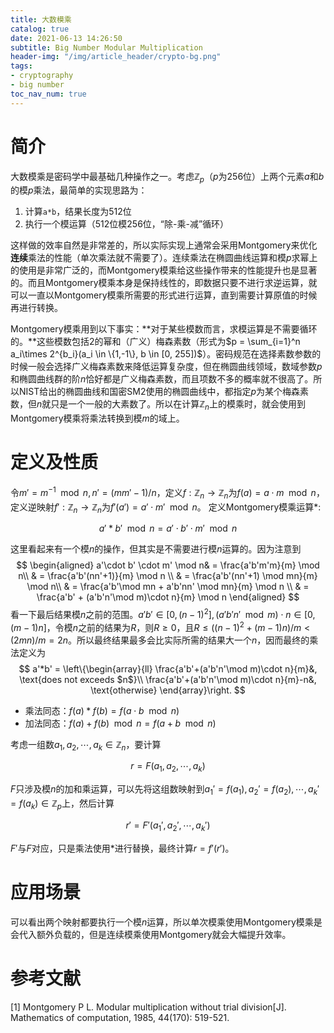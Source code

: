 ```yaml
---
title: 大数模乘
catalog: true
date: 2021-06-13 14:26:50
subtitle: Big Number Modular Multiplication
header-img: "/img/article_header/crypto-bg.png"
tags:
- cryptography
- big number
toc_nav_num: true
---
```


# 简介

大数模乘是密码学中最基础几种操作之一。考虑$\mathbb{Z}_p$（$p$为256位）上两个元素$a$和$b$的模$p$乘法，最简单的实现思路为：

1. 计算`a*b`，结果长度为512位
2. 执行一个模运算（512位模256位，“除-乘-减”循环）

这样做的效率自然是非常差的，所以实际实现上通常会采用Montgomery来优化**连续**乘法的性能（单次乘法就不需要了）。连续乘法在椭圆曲线运算和模$p$求幂上的使用是非常广泛的，而Montgomery模乘给这些操作带来的性能提升也是显著的。而且Montgomery模乘本身是保持线性的，即数据只要不进行求逆运算，就可以一直以Montgomery模乘所需要的形式进行运算，直到需要计算原值的时候再进行转换。

Montgomery模乘用到以下事实：**对于某些模数而言，求模运算是不需要循环的。**这些模数包括2的幂和（广义）梅森素数（形式为$p = \sum_{i=1}^n a_i\times 2^{b_i}(a_i \in \{1,-1\}, b \in [0, 255])$）。密码规范在选择素数参数的时候一般会选择广义梅森素数来降低运算复杂度，但在椭圆曲线领域，数域参数$p$和椭圆曲线群的阶$n$恰好都是广义梅森素数，而且项数不多的概率就不很高了。所以NIST给出的椭圆曲线和国密SM2使用的椭圆曲线中，都指定$p$为某个梅森素数，但$n$就只是一个一般的大素数了。所以在计算$\mathbb{Z}_n$上的模乘时，就会使用到Montgomery模乘将乘法转换到模$m$的域上。

# 定义及性质

令$m'=m^{-1}\mod n, n'=(mm'-1)/n$，定义$f:\mathbb{Z}_n\rightarrow \mathbb{Z}_n$为$f(a)=a\cdot m \mod n$，定义逆映射$f':\mathbb{Z}_n \rightarrow \mathbb{Z}_n$为$f'(a') = a' \cdot m' \mod n$。 定义Montgomery模乘运算$*$:

$$
a' * b' \mod n = a' \cdot b' \cdot m' \mod n
$$

这里看起来有一个模$n$的操作，但其实是不需要进行模$n$运算的。因为注意到
$$
\begin{aligned}
a'\cdot b' \cdot m' \mod n& = \frac{a'b'm'm}{m} \mod n\\
	& = \frac{a'b'(nn'+1)}{m} \mod n \\
	& = \frac{a'b'(nn'+1) \mod mn}{m} \mod n\\
	& = \frac{a'b'\mod mn + a'b'nn' \mod mn}{m} \mod n \\
	& = \frac{a'b' + (a'b'n'\mod m)\cdot n}{m} \mod n
\end{aligned}
$$
看一下最后结果模$n$之前的范围。$a'b'\in [0,(n-1)^2], (a'b'n' \mod m)\cdot n \in [0,(m-1)n]$，令模$n$之前的结果为$R$，则$R \geq 0$，且$R \leq \left((n-1)^2+(m-1)n\right)/m < (2mn)/m = 2n$。所以最终结果最多会比实际所需的结果大一个$n$，因而最终的乘法定义为
$$
a'*b' = \left\{\begin{array}{ll}
\frac{a'b'+(a'b'n'\mod m)\cdot n}{m}&, \text{does not exceeds $n$}\\
\frac{a'b'+(a'b'n'\mod m)\cdot n}{m}-n&, \text{otherwise}
\end{array}\right.
$$

- 乘法同态：$f(a)*f(b)=f(a\cdot b \mod n)$
- 加法同态：$f(a)+f(b)\mod n= f(a+b \mod n)$ 

考虑一组数$a_1, a_2, \cdots, a_k \in \mathbb{Z}_n$，要计算

$$r=F(a_1, a_2, \cdots, a_k)$$

$F$只涉及模$n$的加和乘运算，可以先将这组数映射到$a_1' = f(a_1), a_2' = f(a_2), \cdots, a_k' = f(a_k) \in \mathbb{Z}_p$上，然后计算

$$r' = F'(a_1', a_2', \cdots, a_k')$$

$F'$与$F$对应，只是乘法使用$*$进行替换，最终计算$r = f'(r')$。

# 应用场景

可以看出两个映射都要执行一个模$n$运算，所以单次模乘使用Montgomery模乘是会代入额外负载的，但是连续模乘使用Montgomery就会大幅提升效率。

# 参考文献
[1] Montgomery P L. Modular multiplication without trial division[J]. Mathematics of computation, 1985, 44(170): 519-521.